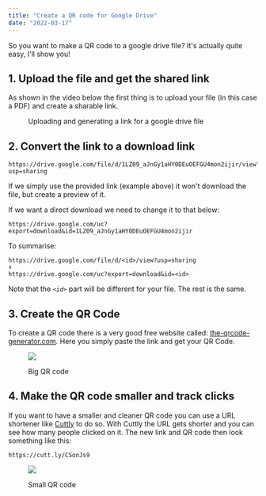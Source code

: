 ```yaml
---
title: "Create a QR code for Google Drive"
date: "2022-03-17"
---
```


So you want to make a QR code to a google drive file? It's actually quite easy, I'll show you!

## 1\. Upload the file and get the shared link

As shown in the video below the first thing is to upload your file (in this case a PDF) and create a sharable link.

<figure>

<figcaption>

Uploading and generating a link for a google drive file

</figcaption>



</figure>

## 2\. Convert the link to a download link

```
https://drive.google.com/file/d/1LZ09_aJnGy1aHY0DEuOEFGU4mon2ijir/view?usp=sharing
```

If we simply use the provided link (example above) it won't download the file, but create a preview of it.

If we want a direct download we need to change it to that below:

```
https://drive.google.com/uc?export=download&id=1LZ09_aJnGy1aHY0DEuOEFGU4mon2ijir
```

To summarise:

```
https://drive.google.com/file/d/<id>/view?usp=sharing
⬇️
https://drive.google.com/uc?export=download&id=<id>
```

Note that the _`<id>`_ part will be different for your file. The rest is the same.

## 3\. Create the QR Code

To create a QR code there is a very good free website called: [the-qrcode-generator.com](https://www.the-qrcode-generator.com/). Here you simply paste the link and get your QR Code.

<figure>

![](https://api.nicco.io/wp-content/uploads/2022/03/QR-Big.svg)

<figcaption>

Big QR code

</figcaption>

</figure>

## 4\. Make the QR code smaller and track clicks

If you want to have a smaller and cleaner QR code you can use a URL shortener like [Cuttly](https://cutt.ly/) to do so. With Cuttly the URL gets shorter and you can see how many people clicked on it. The new link and QR code then look something like this:

```
https://cutt.ly/CSonJs9
```

<figure>

![](https://api.nicco.io/wp-content/uploads/2022/03/QR-Small.svg)

<figcaption>

Small QR code

</figcaption>

</figure>

